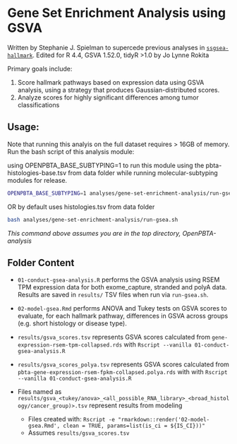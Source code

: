 # Gene Set Enrichment Analysis using GSVA

Written by Stephanie J. Spielman to supercede previous analyses in [`ssgsea-hallmark`](https://github.com/AlexsLemonade/OpenPBTA-analysis/tree/master/analyses/ssgsea-hallmark).
Edited for R 4.4, GSVA 1.52.0, tidyR >1.0 by Jo Lynne Rokita

Primary goals include:

1. Score hallmark pathways based on expression data using GSVA analysis, using a strategy that produces Gaussian-distributed scores.
2. Analyze scores for highly significant differences among tumor classifications 

## Usage:

Note that running this analyis on the full dataset requires > 16GB of memory. 
Run the bash script of this analysis module:

using OPENPBTA_BASE_SUBTYPING=1 to run this module using the pbta-histologies-base.tsv from data folder while running molecular-subtyping modules for release.
```sh
OPENPBTA_BASE_SUBTYPING=1 analyses/gene-set-enrichment-analysis/run-gsea.sh
```

OR by default uses histologies.tsv from data folder
```sh
bash analyses/gene-set-enrichment-analysis/run-gsea.sh
```

*This command above assumes you are in the top directory, OpenPBTA-analysis*

## Folder Content

+ `01-conduct-gsea-analysis.R` performs the GSVA analysis using RSEM TPM expression data for both exome_capture, stranded and polyA data. Results are saved in `results/` TSV files when run via `run-gsea.sh`.

+ `02-model-gsea.Rmd` performs ANOVA and Tukey tests on GSVA scores to evaluate, for each hallmark pathway, differences in GSVA across groups (e.g. short histology or disease type).

+ `results/gsva_scores.tsv` represents GSVA scores calculated from `gene-expression-rsem-tpm-collapsed.rds` with `Rscript --vanilla 01-conduct-gsea-analysis.R`

+ `results/gsva_scores_polya.tsv` represents GSVA scores calculated from `pbta-gene-expression-rsem-fpkm-collapsed.polya.rds` with with `Rscript --vanilla 01-conduct-gsea-analysis.R`

+ Files named as `results/gsva_<tukey/anova>_<all_possible_RNA_library>_<broad_histology/cancer_group)>.tsv` represent results from modeling
	+ Files created with: `Rscript -e "rmarkdown::render('02-model-gsea.Rmd', clean = TRUE, params=list(is_ci = ${IS_CI}))"`
	+ Assumes `results/gsva_scores.tsv` 
 
